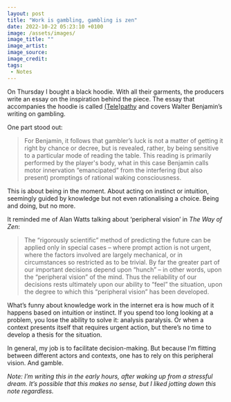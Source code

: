 ```yaml
---
layout: post
title: "Work is gambling, gambling is zen"
date: 2022-10-22 05:23:10 +0100
image: /assets/images/
image_title: ""
image_artist:
image_source:
image_credit:
tags:
 - Notes
---
```


On Thursday I bought a black hoodie. With all their garments, the producers write an essay on the inspiration behind the piece. The essay that accompanies the hoodie is called [(Tele)pathy](https://boot-boyz.biz/products/telepathy) and covers Walter Benjamin’s writing on gambling.

One part stood out:

> For Benjamin, it follows that gambler’s luck is not a matter of getting it right by chance or decree, but is revealed, rather, by being sensitive to a particular mode of reading the table. This reading is primarily performed by the player's body, what in this case Benjamin calls motor innervation “emancipated” from the interfering (but also present) promptings of rational waking consciousness.

This is about being in the moment. About acting on instinct or intuition, seemingly guided by knowledge but not even rationalising a choice. Being and doing, but no more.

It reminded me of Alan Watts talking about ‘peripheral vision’ in _The Way of Zen_:

> The “rigorously scientific” method of predicting the future can be applied only in special cases – where prompt action is not urgent, where the factors involved are largely mechanical, or in circumstances so restricted as to be trivial. By far the greater part of our important decisions depend upon “hunch” – in other words, upon the “peripheral vision” of the mind. Thus the reliability of our decisions rests ultimately upon our ability to “feel” the situation, upon the degree to which this “peripheral vision” has been developed.

What’s funny about knowledge work in the internet era is how much of it happens based on intuition or instinct. If you spend too long looking at a problem, you lose the ability to solve it: analysis paralysis. Or when a context presents itself that requires urgent action, but there’s no time to develop a thesis for the situation.

In general, my job is to facilitate decision-making. But because I’m flitting between different actors and contexts, one has to rely on this peripheral vision. And gamble.

_Note: I’m writing this in the early hours, after waking up from a stressful dream. It’s possible that this makes no sense, but I liked jotting down this note regardless._

